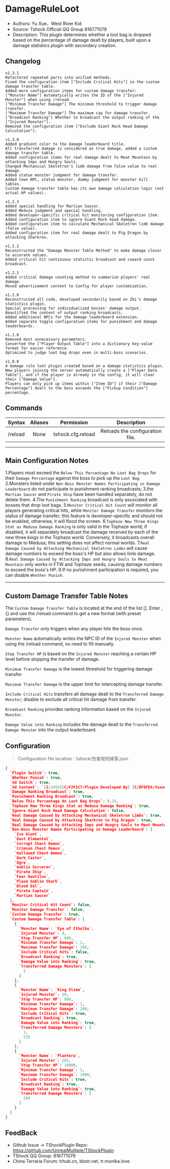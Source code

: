 # DamageRuleLoot

- Authors: Yu Xue、West River Kid
- Source: Tshock Official QQ Group 816771079
- Description: This plugin determines whether a loot bag is dropped based on the percentage of damage dealt by players, built upon a damage statistics plugin with secondary creation.

## Changelog

```
v1.3.1
Refactored repeated parts into unified methods.
Fixed the configuration item ["Include Critical Hits"] in the custom damage transfer table.
Added more configuration items for custom damage transfer:
["Monster Name"] Automatically writes the ID of the ["Injured Monster"] when using /reload.
["Minimum Transfer Damage"] The minimum threshold to trigger damage transfer.
["Maximum Transfer Damage"] The maximum cap for damage transfer.
["Broadcast Ranking"] Whether to broadcast the output ranking of the ["Injured Monster"].
Removed the configuration item ["Exclude Giant Rock Head Damage Calculation"].

v1.3.0
Added gradient color to the damage leaderboard title.
All transferred damage is considered as true damage, added a custom damage transfer table.
Added configuration items for real damage dealt to Meat Mountain by attacking Imps and Hungry Souls.
Changed Mechanical Skeletron's limb damage from false value to real damage.
Added statue monster judgment for damage transfer.
Added town NPC, statue monster, dummy judgment for monster kill tables.
Custom damage transfer table has its own damage calculation logic (not actual HP values).

v1.2.3
Added special handling for Martian Saucer.
Added Medusa judgment and special handling.
Added developer-specific critical hit monitoring configuration item.
Added configuration item to ignore Giant Rock head damage.
Added configuration item to calculate Mechanical Skeletron limb damage (false value).
Added configuration item for real damage dealt to Pig Dragon by attacking Sharkron.

v1.2.2
Reconstructed the "Damage Monster Table Method" to make damage closer to accurate values.
Added critical hit continuous statistic broadcast and coward count broadcast.

v1.2.1
Added critical damage counting method to summarize players' real damage.
Moved advertisement content to Config for player customization.

v1.2.0
Reconstructed all code, developed secondarily based on Zhi's damage statistics plugin.
Special processing for individualized bosses' damage output.
Beautified the content of output ranking broadcasts.
Added additional NPCs for the damage leaderboard extension.
Added separate toggle configuration items for punishment and damage leaderboards.

v1.1.0
Removed most unnecessary parameters.
Converted the ["Player Output Table"] into a dictionary key-value format for easier reference.
Optimized to judge loot bag drops even in multi-boss scenarios.

v1.0.0
A damage rule loot plugin created based on a damage statistics plugin.
New players joining the server automatically create a ["Player Data Table"], and if the player is already in the config, it will clear their ["Damage Value"].
Players can only pick up items within ["Item ID"] if their ["Damage Percentage"] dealt to the boss exceeds the ["Pickup Condition"] percentage.

```

## Commands

| Syntax                             | Aliases  |       Permission	       |                   Description                   |
| -------------------------------- | :---: | :--------------: | :--------------------------------------: |
| /reload  | None |   tshock.cfg.reload    |    Reloads the configuration file.    |

---
Main Configuration Notes
---
1.Players must exceed the `Below This Percentage No Loot Bag Drops` for their `Damage Percentage` against the boss to pick up the `Loot Bag`.
2.Monsters listed under `Non-Boss Monster Names Participating in Damage Leaderboard` do not participate in punishment ranking broadcasts; 
3.the `Martian Saucer` and `Pirate Ship` have been handled separately, do not delete them.
4.The `Punishment Ranking` broadcast is only associated with bosses that drop loot bags.
5.`Monitor Critical Hit Count` will monitor all players generating critical hits, while `Monitor Damage Transfer` monitors the status of damage transfer; this feature is developer-specific and should not be enabled, otherwise, it will flood the screen.
6.`Tophaze New Three Kings Stat as Medusa Damage Ranking` is only valid in the Tophaze world; if disabled, it will separately broadcast the damage received by each of the new three kings in the Tophaze world. Conversely, it broadcasts overall damage to Medusa; this setting does not affect normal worlds.
7.`Real Damage Caused by Attacking Mechanical Skeletron Limbs` will cause damage numbers to exceed the boss's HP but also allows limb damage.
8.`Real Damage Caused by Attacking Imps and Hungry Souls to Meat Mountain` only works in FTW and Tophaze seeds, causing damage numbers to exceed the boss's HP.
9.If no punishment participation is required, you can disable `Whether Punish`.

---
Custom Damage Transfer Table Notes
---
The `Custom Damage Transfer Table` is located at the end of the list []. Enter , {} and use the /reload command to get a new format (with preset parameters).

`Damage Transfer` only triggers when any player hits the boss once.

`Monster Name` automatically writes the NPC ID of the `Injured Monster` when using the /reload command, no need to fill manually.

`Stop Transfer HP` is based on the `Injured Monster` reaching a certain HP level before stopping the transfer of damage.

`Minimum Transfer Damage` is the lowest threshold for triggering damage transfer.

`Maximum Transfer Damage` is the upper limit for intercepting damage transfer.

`Include Critical Hits` transfers all damage dealt to the `Transferred Damage Monster`; disable to exclude all critical hit damage from transfer.

`Broadcast Ranking` provides ranking information based on the `Injured Monster`.

`Damage Value into Ranking` includes the damage dealt to the `Transferred Damage Monster` into the output leaderboard.

## Configuration
> Configuration file location：tshock/伤害规则掉落.json
```json
{
  `Plugin Switch`: true,
  `Whether Punish`: true,
  `Ad Switch`: true,
  `Ad Content`: `[i:3456][C/F2F2C7:Plugin Developed By] [C/BFDFEA:Yuxue] [C/E7A5CC:|] [c/00FFFF:Xijiangxiazi][i:3459]`,
  `Damage Ranking Broadcast`: true,
  `Punishment Ranking Broadcast`: true,
  `Below This Percentage No Loot Bag Drops`: 0.15,
  `Tophaze New Three Kings Stat as Medusa Damage Ranking`: true,
  `Ignore Giant Rock Head Damage Calculation`: false,
  `Real Damage Caused by Attacking Mechanical Skeletron Limbs`: true,
  `Real Damage Caused by Attacking Sharkron to Pig Dragon`: true,
  `Real Damage Caused by Attacking Imps and Hungry Souls to Meat Mountain (Only FTW and Tophaze)`: true,
  `Non-Boss Monster Names Participating in Damage Leaderboard`: [
    `Ice Giant`,
    `Dust Elemental`,
    `Corrupt Chest Demon`,
    `Crimson Chest Demon`,
    `Hallowed Chest Demon`,
    `Dark Caster`,
    `Ogre`,
    `Goblin Sorcerer`,
    `Pirate Ship`,
    `Fear Nautilus`,
    `Plasm Goblin Shark`,
    `Blood Eel`,
    `Pirate Captain`,
    `Martian Saucer`
  ],
  `Monitor Critical Hit Count`: false,
  `Monitor Damage Transfer`: false,
  `Custom Damage Transfer`: true,
  `Custom Damage Transfer Table`: [
    {
      `Monster Name`: `Eye of Cthulhu`,
      `Injured Monster`: 4,
      `Stop Transfer HP`: 600,
      `Minimum Transfer Damage`: 1,
      `Maximum Transfer Damage`: 200,
      `Include Critical Hits`: false,
      `Broadcast Ranking`: true,
      `Damage Value into Ranking`: true,
      `Transferred Damage Monsters`: [
        5
      ]
    },
    {
      `Monster Name`: `King Slime`,
      `Injured Monster`: 50,
      `Stop Transfer HP`: 800,
      `Minimum Transfer Damage`: 1,
      `Maximum Transfer Damage`: 200,
      `Include Critical Hits`: true,
      `Broadcast Ranking`: true,
      `Damage Value into Ranking`: true,
      `Transferred Damage Monsters`: [
        1,
        535
      ]
    },
    {
      `Monster Name`: `Plantera`,
      `Injured Monster`: 262,
      `Stop Transfer HP`: 10000,
      `Minimum Transfer Damage`: 1,
      `Maximum Transfer Damage`: 1000,
      `Include Critical Hits`: true,
      `Broadcast Ranking`: true,
      `Damage Value into Ranking`: true,
      `Transferred Damage Monsters`: [
        264
      ]
    }
  ]
}
```
## FeedBack
- Github Issue -> TShockPlugin Repo: https://github.com/UnrealMultiple/TShockPlugin
- TShock QQ Group: 816771079
- China Terraria Forum: trhub.cn, bbstr.net, tr.monika.love
